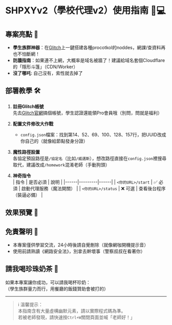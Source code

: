 # SHPXYv2（學校代理v2）使用指南 🎒💻

## 專案亮點 🌟
- **學生族群神器**：在[Glitch](https://glitch.com/)上一鍵搭建各種procotkol的noddes，網課/查資料再也不怕斷網！
- **防牆指南**：如果連不上網，大概率是域名被牆了！建議給域名套個Cloudflare的「隱形斗篷」（CDN/Worker）
- **沒了哪吒**: 自己沒有，索性就去掉了

## 部署教學 🛠️
1. **註冊Glitch帳號**  
   先去[Glitch官網](https://glitch.com/)搞個帳號，學生認證還能領Pro會員哦（別問，問就是福利）

2. **配置文件修改大作戰**  
   - `config.json`檔案：找到第14、52、69、100、128、157行，把UUID改成你自己的（就像給節點發身分證）

3. **魔性路徑設置**  
   各協定預設路徑是`/協定名`（比如`/威邁斯`），想改路徑直接在`config.json`裡搜尋取代，建議改成`/homework`混淆老師（手動狗頭）

4. **神奇指令**  
   | 指令 | 是否必須 | 說明 |
   |------|---------|------|
   | `<你的URL>/start` | ✅ 必須 | 啟動代理服務（魔法開關） |
   | `<你的URL>/status` | ❌ 可選 | 查看後台程序（裝逼必備） |

## 效果預覽 📸

## 免責聲明 🚫
- 本專案僅供學習交流，24小時後請自覺刪除（就像網咖開機提示音）
- 使用前請熟讀《網路安全法》，別拿去幹壞事（警察叔叔在看著你）

## 請我喝珍珠奶茶 🧋
如果本專案讓你成功，可以請我喝杯珍奶：  
（學生族群量力而行，用餐廳的飯錢贊助會被打的）

---

> ℹ️ 溫馨提示：  
> 本指南含有大量虛構幽默元素，請以實際程式碼為準。  
> 若被老師發現，請快速按`Ctrl+W`關閉頁面並喊「老師好！」
